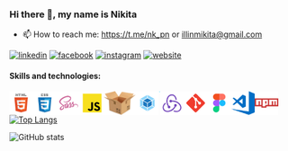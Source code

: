 ### Hi there 👋, my name is Nikita

- 📫 How to reach me: https://t.me/nk_pn or illinmikita@gmail.com 


[<img src='https://cdn.jsdelivr.net/npm/simple-icons@3.0.1/icons/linkedin.svg' alt='linkedin' height='40'>](https://www.linkedin.com/in/https://www.linkedin.com/in/nykyta-ilin-925548196//)  [<img src='https://cdn.jsdelivr.net/npm/simple-icons@3.0.1/icons/facebook.svg' alt='facebook' height='40'>](https://www.facebook.com/https://www.facebook.com/profile.php?id=100005803905050)  [<img src='https://cdn.jsdelivr.net/npm/simple-icons@3.0.1/icons/instagram.svg' alt='instagram' height='40'>](https://www.instagram.com/nk_pn/)  [<img src='https://cdn.jsdelivr.net/npm/simple-icons@3.0.1/icons/icloud.svg' alt='website' height='40'>](https://soundcloud.com/user-996500162)  



#### Skills and technologies:
  <p><a href="https://en.wikipedia.org/wiki/HTML" rel="nofollow"><img align="left" src="https://raw.githubusercontent.com/Maryna-Skrypnyk/readme-icons/main/language_and_tools/square/html/html.svg" alt="html5" height="42px" style="max-width: 100%;"></a>
<a href="https://en.wikipedia.org/wiki/CSS" rel="nofollow"><img align="left" src="https://raw.githubusercontent.com/Maryna-Skrypnyk/readme-icons/main/language_and_tools/square/css/css.svg" alt="css3" height="42px" style="max-width: 100%;"></a>
<a href="https://sass-lang.com/" rel="nofollow"><img align="left" src="https://raw.githubusercontent.com/Maryna-Skrypnyk/readme-icons/main/language_and_tools/square/sass/sass.svg" alt="sass" height="42px" style="max-width: 100%;"></a>
<a href="https://developer.mozilla.org/en-US/docs/Web/JavaScript" rel="nofollow"><img align="left" src="https://raw.githubusercontent.com/Maryna-Skrypnyk/readme-icons/main/language_and_tools/square/javascript/javascript.svg" alt="JavaScript" height="42px" style="max-width: 100%;"></a>
<a href="https://parceljs.org/" rel="nofollow"><img align="left" src="https://raw.githubusercontent.com/Maryna-Skrypnyk/readme-icons/main/language_and_tools/square/parcel/parcel.svg" alt="parcel" height="42px" style="max-width: 100%;"></a>
<a href="https://webpack.js.org" rel="nofollow"><img align="left" src="https://raw.githubusercontent.com/Maryna-Skrypnyk/readme-icons/main/language_and_tools/square/webpack/webpack.svg" alt="webpack" height="42px" style="max-width: 100%;"></a>
<a href="https://reactjs.org/" rel="nofollow"><img align="left" src="https://raw.githubusercontent.com/Maryna-Skrypnyk/readme-icons/main/language_and_tools/square/react/react.svg" alt="React" height="2px" style="max-width: 100%;"></a>
<a href="https://redux.js.org/" rel="nofollow"><img align="left" src="https://raw.githubusercontent.com/Maryna-Skrypnyk/readme-icons/main/language_and_tools/square/redux/redux.svg" alt="Redux" height="42px" style="max-width: 100%;"></a>
<a href="https://git-scm.com/" rel="nofollow"><img align="left" src="https://raw.githubusercontent.com/Maryna-Skrypnyk/readme-icons/main/language_and_tools/square/git-scm/git-scm.svg" alt="git" height="42px" style="max-width: 100%;"></a>
<a href="https://www.figma.com/" rel="nofollow"><img align="left" src="https://raw.githubusercontent.com/Maryna-Skrypnyk/readme-icons/main/language_and_tools/square/figma/figma.svg" alt="figma" height="42px" style="max-width: 100%;"></a>
<a href="https://code.visualstudio.com/" rel="nofollow"><img align="left" src="https://raw.githubusercontent.com/Maryna-Skrypnyk/readme-icons/main/language_and_tools/square/vsc/vsc.svg" alt="visual studio code" height="42px" style="max-width: 100%;"></a>
<a href="https://www.npmjs.com/" rel="nofollow"><img align="left" src="https://raw.githubusercontent.com/Maryna-Skrypnyk/readme-icons/main/language_and_tools/square/npm/npm.svg" alt="npm" height="42px" style="max-width: 100%;"></a></p>



[![Top Langs](https://github-readme-stats.vercel.app/api/top-langs/?username=nkpn)](https://github.com/anuraghazra/github-readme-stats)


![GitHub stats](https://github-readme-stats.vercel.app/api?username=nkpn&show_icons=true)  
